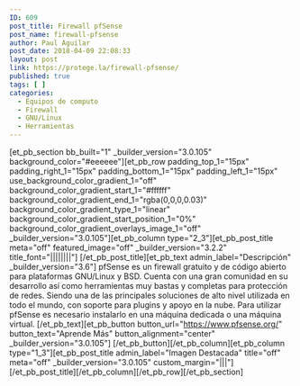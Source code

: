 ```yaml
---
ID: 609
post_title: Firewall pfSense
post_name: firewall-pfsense
author: Paul Aguilar
post_date: 2018-04-09 22:08:33
layout: post
link: https://protege.la/firewall-pfsense/
published: true
tags: [ ]
categories:
  - Equipos de computo
  - Firewall
  - GNU/Linux
  - Herramientas
---
```

[et_pb_section bb_built="1" \_builder\_version="3.0.105" background_color="#eeeeee"][et_pb_row padding_top_1="15px" padding_right_1="15px" padding_bottom_1="15px" padding_left_1="15px" use_background_color_gradient_1="off" background_color_gradient_start_1="#ffffff" background_color_gradient_end_1="rgba(0,0,0,0.03)" background_color_gradient_type_1="linear" background_color_gradient_start_position_1="0%" background_color_gradient_overlays_image_1="off" \_builder\_version="3.0.105"][et_pb_column type="2_3"][et_pb_post_title meta="off" featured_image="off" \_builder\_version="3.2.2" title_font="||||||||"] [/et_pb_post_title][et_pb_text admin_label="Descripción" \_builder\_version="3.6"] pfSense es un firewall gratuito y de código abierto para plataformas GNU/Linux y BSD. Cuenta con una gran comunidad en su desarrollo así como herramientas muy bastas y completas para protección de redes. Siendo una de las principales soluciones de alto nivel utilizada en todo el mundo, con soporte para plugins y apoyo en la nube. Para utilizar pfSense es necesario instalarlo en una máquina dedicada o una máquina virtual. [/et_pb_text][et_pb_button button_url="https://www.pfsense.org/" button_text="Aprende Más" button_alignment="center" \_builder\_version="3.0.105"] [/et_pb_button][/et_pb_column][et_pb_column type="1_3"][et_pb_post_title admin_label="Imagen Destacada" title="off" meta="off" \_builder\_version="3.0.105" custom_margin="|||"] [/et_pb_post_title][/et_pb_column][/et_pb_row][/et_pb_section]